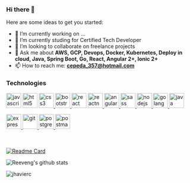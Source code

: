 ### Hi there 👋


Here are some ideas to get you started:

- 🔭 I’m currently working on ...
- 🌱 I’m currently studing for Certified Tech Developer
- 👯 I’m looking to collaborate on freelance projects
- 💬 Ask me about **AWS, GCP, Devops, Docker, Kubernetes, Deploy in cloud, Java, Spring Boot, Go, React, Angular 2+, Ionic 2+**
- 📫 How to reach me: **cepeda_357@hotmail.com**

<!--
<h3 align="left">Connect with me:</h3>
<p align="left">
<a href="https://www.linkedin.com/in/vmvaldez/" target="_blank"><img align="center" src="https://cdn.jsdelivr.net/npm/simple-icons@3.0.1/icons/linkedin.svg" alt="https://www.linkedin.com/in/vmvaldez/" height="30" width="40" /></a>
</p>
-->

<h3 align="left">Technologies</h3>
<p align="left"> 
    
<a href="https://developer.mozilla.org/en-US/docs/Web/JavaScript" target="_blank"> <img src="https://upload.wikimedia.org/wikipedia/commons/thumb/9/99/Unofficial_JavaScript_logo_2.svg/1024px-Unofficial_JavaScript_logo_2.svg.png" alt="javascript" width="40" height="40"/></a> 
 <a href="https://www.w3.org/html/" target="_blank"><img src="https://upload.wikimedia.org/wikipedia/commons/thumb/3/38/HTML5_Badge.svg/600px-HTML5_Badge.svg.png" alt="html5" width="40" height="40"/></a>
<a href="https://www.w3schools.com/css/" target="_blank"> <img src="https://cdn4.iconfinder.com/data/icons/social-media-logos-6/512/121-css3-512.png" alt="css3" width="40" height="40"/> </a><a href="https://getbootstrap.com" target="_blank"> <img src="https://upload.wikimedia.org/wikipedia/commons/thumb/b/b2/Bootstrap_logo.svg/1024px-Bootstrap_logo.svg.png" alt="bootstrap" width="40" height="40"/> </a> 
<a href="https://angular.io/" target="_blank"> <img src="https://seeklogo.com/images/R/react-logo-7B3CE81517-seeklogo.com.png" alt="react" width="40" height="40"/></a>
<a href="https://reactnative.dev/" target="_blank"> <img src="https://reactnative.dev/img/header_logo.svg" alt="reactnative" width="40" height="40"/> </a> 
<a href="https://redux.js.org" target="_blank"> <img src="https://angular.io/assets/images/logos/angular/angular.svg" alt="angular" width="40" height="40"/> </a> 
<a href="https://sass-lang.com" target="_blank"> <img src="https://upload.wikimedia.org/wikipedia/commons/thumb/9/96/Sass_Logo_Color.svg/1280px-Sass_Logo_Color.svg.png" alt="sass" width="40" height="40"/> </a>
<a href="https://nodejs.org" target="_blank"> <img src="https://nodejs.org/static/images/logo.svg" alt="nodejs" height="40"/> </a>
<a href="https://golang.org/" target="_blank"> <img src="https://golang.org/lib/godoc/images/go-logo-blue.svg" alt="golang" height="40"/> </a>
<a href="https://www.java.com/es/" target="_blank"> <img src="https://i.blogs.es/8d2420/650_1000_java/1366_2000.png" alt="java" height="40"/> </a>
    
    

<a href="https://expressjs.com" target="_blank"> <img src="https://i.cloudup.com/zfY6lL7eFa-3000x3000.png" alt="express" height="40"/> </a> 
<a href="https://git-scm.com/" target="_blank"> <img src="https://www.vectorlogo.zone/logos/git-scm/git-scm-icon.svg" alt="git" width="40" height="40"/> </a> 
<a href="https://www.postgresql.org" target="_blank"> <img src="https://upload.wikimedia.org/wikipedia/commons/thumb/2/29/Postgresql_elephant.svg/1200px-Postgresql_elephant.svg.png" alt="postgresql" width="40" height="40"/> </a> 
<a href="https://postman.com" target="_blank"> <img src="https://www.vectorlogo.zone/logos/getpostman/getpostman-icon.svg" alt="postman" width="40" height="40"/> </a>



</br></br>
[![Readme Card](https://github-readme-stats.vercel.app/api/pin/?username=jhavierc&repo=github-readme-stats)](https://github.com/anuraghazra/github-readme-stats)


![Reeveng's github stats](https://github-readme-stats.vercel.app/api?username=jhavierc&show_icons=true&title_color=fff&icon_color=79ff97&text_color=9f9f9f&bg_color=151515)

<p><img align="left" src="https://github-readme-stats.vercel.app/api/top-langs?username=jhavierc&show_icons=true&locale=en&layout=compact&title_color=fff&icon_color=79ff97&text_color=9f9f9f&bg_color=151515" alt="jhavierc" /></p>

   
